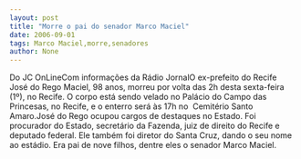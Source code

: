 ```yaml
---
layout: post
title: "Morre o pai do senador Marco Maciel"
date: 2006-09-01
tags: Marco Maciel,morre,senadores
author: None
---
```

Do JC OnLineCom informações da Rádio JornalO ex-prefeito do Recife José do Rego Maciel, 98 anos, morreu por volta das 2h desta sexta-feira (1º), no Recife. O corpo está sendo velado no Palácio do Campo das Princesas, no Recife, e o enterro será às 17h no&nbsp; Cemitério Santo Amaro.José do Rego ocupou cargos de destaques no Estado. Foi procurador do Estado, secretário da Fazenda, juiz de direito do Recife e deputado federal. Ele também foi diretor do Santa Cruz, dando o seu nome ao estádio. Era pai de nove filhos, dentre eles o senador Marco Maciel.  